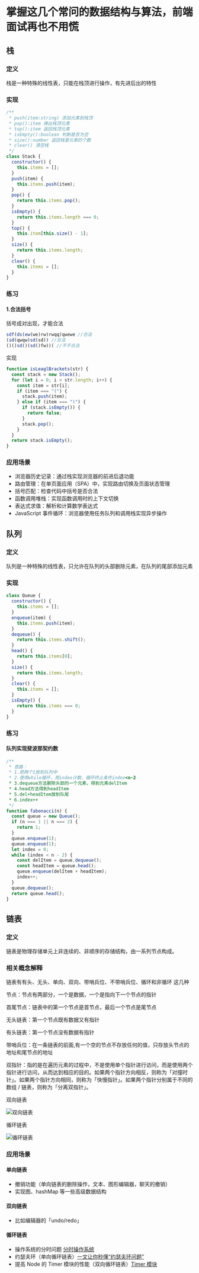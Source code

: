 # 掌握这几个常问的数据结构与算法，前端面试再也不用慌

## 栈

### 定义

栈是一种特殊的线性表，只能在栈顶进行操作，有先进后出的特性

### 实现

```js
/**
 * push(item:string) 添加元素到栈顶
 * pop():item 弹出栈顶元素
 * top():item 返回栈顶元素
 * isEmpty():boolean 判断是否为空
 * size():number 返回栈里元素的个数
 * clear() 清空栈
 */
class Stack {
  constructor() {
    this.items = [];
  }
  push(item) {
    this.items.push(item);
  }
  pop() {
    return this.items.pop();
  }
  isEmpty() {
    return this.items.length === 0;
  }
  top() {
    this.item[this.size() - 1];
  }
  size() {
    return this.items.length;
  }
  clear() {
    this.items = [];
  }
}
```

### 练习

#### 1.合法括号

括号成对出现，才能合法

```js
sdf(ds(ew(we)rw)rwqq)qwewe //合法
(sd(qwqw)sd(sd)) //合法
()()sd()(sd()fw))( //不不合法
```

实现

```js
function isLeaglBrackets(str) {
  const stack = new Stack();
  for (let i = 0; i < str.length; i++) {
    const item = str[i];
    if (item === "(") {
      stack.push(item);
    } else if (item === ")") {
      if (stack.isEmpty()) {
        return false;
      }
      stack.pop();
    }
  }
  return stack.isEmpty();
}
```

### 应用场景

- 浏览器历史记录：通过栈实现浏览器的前进后退功能
- 路由管理：在单页面应用（SPA）中，实现路由切换及页面状态管理
- 括号匹配：检查代码中括号是否合法
- 函数调用堆栈：实现函数调用时的上下文切换
- 表达式求值：解析和计算数学表达式
- JavaScript 事件循环：浏览器使用任务队列和调用栈实现异步操作

## 队列

### 定义

队列是一种特殊的线性表，只允许在队列的头部删除元素，在队列的尾部添加元素

### 实现

```js
class Queue {
  constructor() {
    this.items = [];
  }
  enqueue(item) {
    this.items.push(item);
  }
  dequeue() {
    return this.items.shift();
  }
  head() {
    return this.items[0];
  }
  size() {
    return this.items.length;
  }
  clear() {
    this.items = [];
  }
  isEmpty() {
    return this.items === 0;
  }
}
```

### 练习

#### 队列实现斐波那契约数

```js
/**
 * 思路：
 * 1.把两个1放到队列中
 * 2.使用while循环，用index计数，循环终止条件index<n-2
 * 3.dequeue方法删除头部的一个元素，得到元素delItem
 * 4.head方法得到headItem
 * 5.del+headItem放到队尾
 * 6.index++
 */
function fabonacci(n) {
  const queue = new Queue();
  if (n === 1 || n === 2) {
    return 1;
  }
  queue.enqueue(1);
  queue.enqueue(1);
  let index = 0;
  while (index < n - 2) {
    const delItem = queue.dequeue();
    const headItem = queue.head();
    queue.enqueue(delItem + headItem);
    index++;
  }
  queue.dequeue();
  return queue.head();
}
```

## 链表

### 定义

链表是物理存储单元上非连续的、非顺序的存储结构，由一系列节点构成。

### 相关概念解释

链表有有头、无头、单向、双向、带哨兵位、不带哨兵位、循环和非循环 这几种

节点：节点有两部分，一个是数据，一个是指向下一个节点的指针

首尾节点：链表中的第一个节点是首节点，最后一个节点是尾节点

无头链表：第一个节点既有数据又有指针

有头链表：第一个节点没有数据有指针

带哨兵位：在一条链表的前面,有一个空的节点不存放任何的值，只存放头节点的地址和尾节点的地址

双指针：指的是在遍历元素的过程中，不是使用单个指针进行访问，而是使用两个指针进行访问，从而达到相应的目的。如果两个指针方向相反，则称为「对撞时针」。如果两个指针方向相同，则称为「快慢指针」。如果两个指针分别属于不同的数组 / 链表，则称为「分离双指针」。

双向链表

![双向链表](https://img-blog.csdnimg.cn/20200406210153246.png)

循环链表

![循环链表](https://upload-images.jianshu.io/upload_images/11739051-93deacbeb8cff131.png?imageMogr2/auto-orient/strip%7CimageView2/2/w/1240)

### 应用场景

#### 单向链表

- 撤销功能（单向链表的删除操作，文本、图形编辑器，聊天的撤销）
- 实现图、hashMap 等一些高级数据结构

#### 双向链表

- 比如编辑器的「undo/redo」

#### 循环链表

- 操作系统的分时问题 [分时操作系统](https://www.xjx100.cn/news/664721.html?action=onClick)
- 约瑟夫环（单向循环链表）[一文让你秒懂“约瑟夫环问题”](https://baijiahao.baidu.com/s?id=1668579715651203634&wfr=spider&for=pc)
- 提高 Node 的 Timer 模块的性能（双向循环链表）[Timer 模块](https://zhuanlan.zhihu.com/p/30763470)
